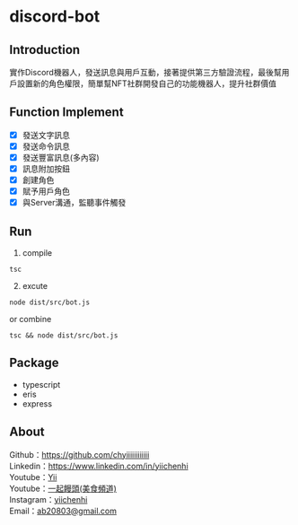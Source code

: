 # discord-bot

## Introduction
實作Discord機器人，發送訊息與用戶互動，接著提供第三方驗證流程，最後幫用戶設置新的角色權限，簡單幫NFT社群開發自己的功能機器人，提升社群價值

## Function Implement
- [x] 發送文字訊息
- [x] 發送命令訊息
- [x] 發送豐富訊息(多內容)
- [x] 訊息附加按鈕
- [x] 創建角色
- [x] 賦予用戶角色
- [x] 與Server溝通，監聽事件觸發

## Run

1. compile

```
tsc
```

2. excute

```
node dist/src/bot.js
```

or combine

```
tsc && node dist/src/bot.js
```
## Package
- typescript
- eris
- express

## About

Github：https://github.com/chyiiiiiiiiiiii<br>
Linkedin：https://www.linkedin.com/in/yiichenhi</br>
Youtube：[Yii](https://www.youtube.com/user/a22601807/videos)<br>
Youtube：[一起饅頭(美食頻道)](https://www.youtube.com/channel/UC8-CcCmlIhIGcs9pdxx_BSw/videos])<br>
Instagram：[yiichenhi](https://www.instagram.com/yiichenhi/)<br>
Email：ab20803@gmail.com<br>
